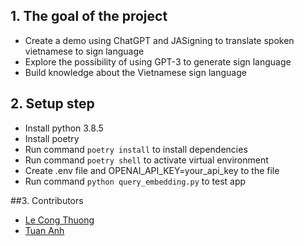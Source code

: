 ## 1. The goal of the project
* Create a demo using ChatGPT and JASigning to translate spoken vietnamese to sign language
* Explore the possibility of using GPT-3 to generate sign language
* Build knowledge about the Vietnamese sign language

## 2. Setup step
* Install python 3.8.5
* Install poetry
* Run command `poetry install` to install dependencies
* Run command `poetry shell` to activate virtual environment
* Create .env file and OPENAI_API_KEY=your_api_key to the file
* Run command `python query_embedding.py` to test app


##3. Contributors
* [Le Cong Thuong](thuonglc@vnu.edu.vn)
* [Tuan Anh](tuananhhhm@gmail.com)
